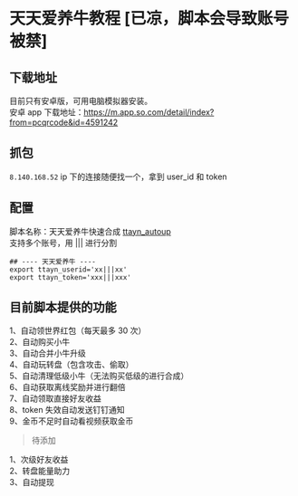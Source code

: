 # 天天爱养牛教程 [已凉，脚本会导致账号被禁]

## 下载地址

目前只有安卓版，可用电脑模拟器安装。  
安卓 app 下载地址：https://m.app.so.com/detail/index?from=pcqrcode&id=4591242

## 抓包

`8.140.168.52` ip 下的连接随便找一个，拿到 user_id 和 token

## 配置

脚本名称：天天爱养牛快速合成 [ttayn_autoup](./wool/ttayn_autoup.js)  
支持多个账号，用 ||| 进行分割

```text
## ---- 天天爱养牛 ----
export ttayn_userid='xx|||xx'
export ttayn_token='xxx|||xxx'
```

## 目前脚本提供的功能

1、自动领世界红包（每天最多 30 次）  
2、自动购买小牛  
3、自动合并小牛升级  
4、自动玩转盘（包含攻击、偷取）  
5、自动清理低级小牛（无法购买低级的进行合成）  
6、自动获取离线奖励并进行翻倍  
7、自动领取直接好友收益  
8、token 失效自动发送钉钉通知  
9、金币不足时自动看视频获取金币  

> 待添加  

1、次级好友收益  
2、转盘能量助力  
3、自动提现  
